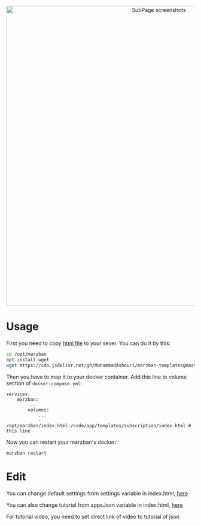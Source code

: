 <p align="center">
  <a href="https://github.com/MuhammadAshouri/marzban-templates" target="_blank" rel="noopener noreferrer" >
    <img src="https://github.com/MuhammadAshouri/marzban-templates/blob/dca23a0ecbee84839686a1b928a2dc7e8aba4089/template-01/screenshot.jpg" alt="SubPage screenshots" width="800" height="auto">
  </a>
</p>

# Usage

First you need to copy [html file](https://github.com/MuhammadAshouri/marzban-templates/blob/master/template-01/dist/index.html) to your sever. You can do it by this:

```bash
cd /opt/marzban
apt install wget
wget https://cdn.jsdelivr.net/gh/MuhammadAshouri/marzban-templates@master/template-01/dist/index.html
```

Then you have to map it to your docker container. Add this line to volume section of `docker-compose.yml`:
```docker
services:
    marzban:
        ...
        volumes:
            ...
            - /opt/marzban/index.html:/code/app/templates/subscription/index.html # this line
```

Now you can restart your marzban's docker:
```
marzban restart
```

# Edit

You can change default settings from settings variable in index.html, [here](https://github.com/MuhammadAshouri/marzban-templates/blob/153d1f00c29c7ac9c5d1bbc2403a0dd6cfafc9b8/template-01/dist/index.html#L171C16-L171C16)

You can also change tutorial from appsJson variable in index.html, [here](https://github.com/MuhammadAshouri/marzban-templates/blob/153d1f00c29c7ac9c5d1bbc2403a0dd6cfafc9b8/template-01/dist/index.html#L24C25-L24C25)

For tutorial video, you need to set direct link of video to tutorial of json
